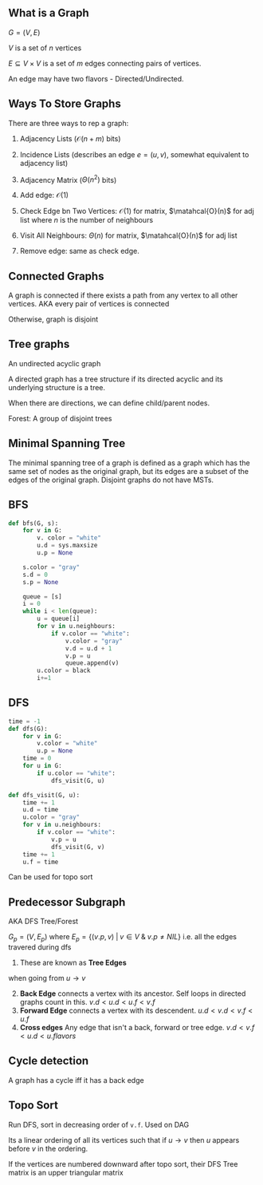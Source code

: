 ## What is a Graph

$G = (V, E)$

$V$ is a set of $n$ vertices

$E \subseteq V \times V$ is a set of $m$ edges connecting pairs of vertices.

An edge may have two flavors - Directed/Undirected.

## Ways To Store Graphs
There are three ways to rep a graph:

1. Adjacency Lists ($\mathcal{O}(n+m)$ bits)
2. Incidence Lists (describes an edge $e = (u, v)$, somewhat equivalent to adjacency list)
3. Adjacency Matrix ($\Theta(n^2)$ bits)

1. Add edge: $\mathcal{O}(1)$
2. Check Edge bn Two Vertices: $\mathcal{O}(1)$ for matrix, $\matahcal{O}(n)$ for adj list where $n$ is the number of neighbours
3. Visit All Neighbours: $\Theta(n)$ for matrix, $\matahcal{O}(n)$ for adj list
4. Remove edge: same as check edge.

## Connected Graphs

A graph is connected if there exists a path from any vertex to all other vertices. AKA every pair of vertices is connected

Otherwise, graph is disjoint

## Tree graphs

An undirected acyclic graph

A directed graph has a tree structure if its directed acyclic and its underlying structure is a tree.

When there are directions, we can define child/parent nodes.

Forest: A group of disjoint trees

## Minimal Spanning Tree

The minimal spanning tree of a graph is defined as a graph which has the same set of nodes as the original graph, but its edges are a subset of the edges of the original graph. Disjoint graphs do not have MSTs.

## BFS

```py
def bfs(G, s):
    for v in G:
        v. color = "white"
        u.d = sys.maxsize
        u.p = None

    s.color = "gray"
    s.d = 0
    s.p = None

    queue = [s]
    i = 0
    while i < len(queue):
        u = queue[i]
        for v in u.neighbours:
            if v.color == "white":
                v.color = "gray"
                v.d = u.d + 1
                v.p = u
                queue.append(v)
        u.color = black
        i+=1
```

## DFS

```py
time = -1
def dfs(G):
    for v in G:
        v.color = "white"
        u.p = None
    time = 0
    for u in G:
        if u.color == "white":
            dfs_visit(G, u)

def dfs_visit(G, u):
    time += 1
    u.d = time
    u.color = "gray"
    for v in u.neighbours:
        if v.color == "white":
            v.p = u
            dfs_visit(G, v)
    time += 1
    u.f = time
```

Can be used for topo sort

## Predecessor Subgraph

AKA DFS Tree/Forest

$G_p = (V, E_p)$ where
$E_p = \{ (v.p, v) \; | \; v \in V \; \& \; v.p \neq NIL \}$ i.e. all the edges travered during dfs

1. These are known as **Tree Edges**

when going from $u \rightarrow v$

2. **Back Edge** connects a vertex with its ancestor. Self loops in directed graphs count in this. $v.d < u.d < u.f < v.f$
3. **Forward Edge** connects a vertex with its descendent. $u.d < v.d < v.f < u.f$
4. **Cross edges** Any edge that isn't a back, forward or tree edge. $v.d < v.f < u.d < u.flavors$

## Cycle detection
A graph has a cycle iff it has a back edge

## Topo Sort

Run DFS, sort in decreasing order of `v.f`. Used on DAG

Its a linear ordering of all its vertices such that if $u \rightarrow v$ then $u$ appears before $v$ in the ordering.

If the vertices are numbered downward after topo sort, their DFS Tree matrix is an upper triangular matrix


